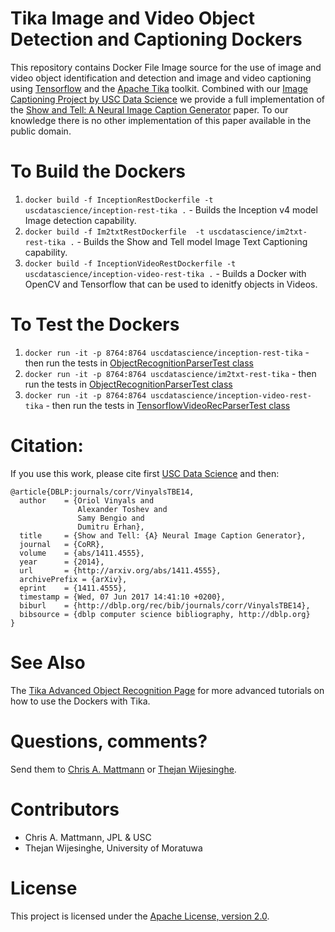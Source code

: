 # Tika Image and Video Object Detection and Captioning Dockers

This repository contains Docker File Image source for the use of image and video object identification and detection and image and video captioning using [Tensorflow](http://tensorflow.org/) and the [Apache Tika](http://tika.apache.org/) toolkit. Combined with our [Image Captioning Project by USC Data Science](http://github.com/USCDataScience/img2text.git) we provide a full implementation of the [Show and Tell: A Neural Image Caption Generator](https://arxiv.org/abs/1411.4555) paper. To our knowledge there is no other implementation of this paper available in the public domain.

# To Build the Dockers
  1. `docker build -f InceptionRestDockerfile -t uscdatascience/inception-rest-tika .` - Builds the Inception v4 model Image detection capability. 
  2. `docker build -f Im2txtRestDockerfile  -t uscdatascience/im2txt-rest-tika .` - Builds the Show and Tell model Image Text Captioning capability. 
  3. `docker build -f InceptionVideoRestDockerfile -t uscdatascience/inception-video-rest-tika .` - Builds a Docker with OpenCV and Tensorflow that can be used to idenitfy objects in Videos.

# To Test the Dockers
  1. `docker run -it -p 8764:8764 uscdatascience/inception-rest-tika` - then run the tests in [ObjectRecognitionParserTest class](https://github.com/apache/tika/blob/master/tika-parsers/src/test/java/org/apache/tika/parser/recognition/ObjectRecognitionParserTest.java)
  2. `docker run -it -p 8764:8764 uscdatascience/im2txt-rest-tika` - then run the tests in [ObjectRecognitionParserTest class](https://github.com/apache/tika/blob/master/tika-parsers/src/test/java/org/apache/tika/parser/recognition/ObjectRecognitionParserTest.java)
  3. `docker run -it -p 8764:8764 uscdatascience/inception-video-rest-tika` - then run the tests in [TensorflowVideoRecParserTest class](https://github.com/apache/tika/blob/master/tika-parsers/src/test/java/org/apache/tika/parser/recognition/tf/TensorflowVideoRecParserTest.java)

# Citation:

If you use this work, please cite first [USC Data Science](https://github.com/USCDataScience/tika-dockers) and then:

```
@article{DBLP:journals/corr/VinyalsTBE14,
  author    = {Oriol Vinyals and
               Alexander Toshev and
               Samy Bengio and
               Dumitru Erhan},
  title     = {Show and Tell: {A} Neural Image Caption Generator},
  journal   = {CoRR},
  volume    = {abs/1411.4555},
  year      = {2014},
  url       = {http://arxiv.org/abs/1411.4555},
  archivePrefix = {arXiv},
  eprint    = {1411.4555},
  timestamp = {Wed, 07 Jun 2017 14:41:10 +0200},
  biburl    = {http://dblp.org/rec/bib/journals/corr/VinyalsTBE14},
  bibsource = {dblp computer science bibliography, http://dblp.org}
}
```

See Also
========
The [Tika Advanced Object Recognition Page](https://cwiki.apache.org/confluence/display/TIKA/Home#Home-ObjectRecognition(ComputerVision)support) for more advanced tutorials on how to use the Dockers with Tika.

Questions, comments?
===================
Send them to [Chris A. Mattmann](mailto:chris.a.mattmann@jpl.nasa.gov) or [Thejan Wijesinghe](mailto:thejan.k.wijesinghe@gmail.com).

Contributors
============
* Chris A. Mattmann, JPL & USC
* Thejan Wijesinghe, University of Moratuwa

License
===
This project is licensed under the [Apache License, version 2.0](http://www.apache.org/licenses/LICENSE-2.0).
